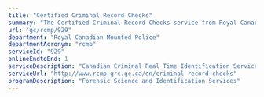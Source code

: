 ```yaml
---
title: "Certified Criminal Record Checks"
summary: "The Certified Criminal Record Checks service from Royal Canadian Mounted Police is available end-to-end online, according to the GC Service Inventory."
url: "gc/rcmp/929"
department: "Royal Canadian Mounted Police"
departmentAcronym: "rcmp"
serviceId: "929"
onlineEndtoEnd: 1
serviceDescription: "Canadian Criminal Real Time Identification Services (CCRTIS) provides fingerprint based criminal record checks for criminal, civil, Privacy Act, and immigration purposes."
serviceUrl: "http://www.rcmp-grc.gc.ca/en/criminal-record-checks"
programDescription: "Forensic Science and Identification Services"
---
```

